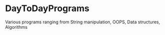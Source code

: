 # DayToDayPrograms
Various programs ranging from String manipulation, OOPS, Data structures, Algorithms
